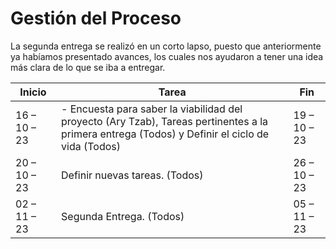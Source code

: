 # Gestión del Proceso 

La segunda entrega se realizó en un corto lapso, puesto que anteriormente ya habíamos presentado avances, los cuales nos ayudaron a tener una idea más clara de lo que se iba a entregar. 

|Inicio|Tarea|Fin| 
|---|---|---| 
|16 – 10 – 23 |- 	Encuesta para saber la viabilidad del proyecto (Ary Tzab), Tareas pertinentes a la primera entrega (Todos) y Definir el ciclo de vida (Todos)|19 – 10 – 23  
|20 – 10 – 23 |Definir nuevas tareas. (Todos)|26 – 10 – 23  
|02 – 11 – 23 |Segunda Entrega. (Todos)|05 – 11 – 23 


